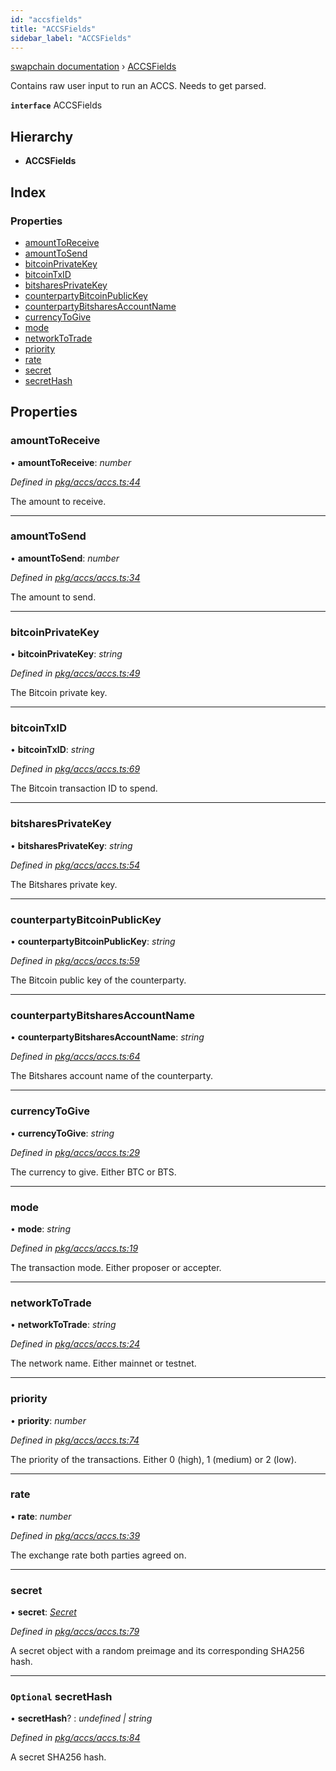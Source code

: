 ```yaml
---
id: "accsfields"
title: "ACCSFields"
sidebar_label: "ACCSFields"
---
```


[swapchain documentation](../globals.md) › [ACCSFields](accsfields.md)

Contains raw user input to run an ACCS. Needs to get parsed.

**`interface`** ACCSFields

## Hierarchy

- **ACCSFields**

## Index

### Properties

- [amountToReceive](accsfields.md#amounttoreceive)
- [amountToSend](accsfields.md#amounttosend)
- [bitcoinPrivateKey](accsfields.md#bitcoinprivatekey)
- [bitcoinTxID](accsfields.md#bitcointxid)
- [bitsharesPrivateKey](accsfields.md#bitsharesprivatekey)
- [counterpartyBitcoinPublicKey](accsfields.md#counterpartybitcoinpublickey)
- [counterpartyBitsharesAccountName](accsfields.md#counterpartybitsharesaccountname)
- [currencyToGive](accsfields.md#currencytogive)
- [mode](accsfields.md#mode)
- [networkToTrade](accsfields.md#networktotrade)
- [priority](accsfields.md#priority)
- [rate](accsfields.md#rate)
- [secret](accsfields.md#secret)
- [secretHash](accsfields.md#optional-secrethash)

## Properties

### amountToReceive

• **amountToReceive**: _number_

_Defined in [pkg/accs/accs.ts:44](https://github.com/chronark/swapchain/blob/281c0f2/src/pkg/accs/accs.ts#L44)_

The amount to receive.

---

### amountToSend

• **amountToSend**: _number_

_Defined in [pkg/accs/accs.ts:34](https://github.com/chronark/swapchain/blob/281c0f2/src/pkg/accs/accs.ts#L34)_

The amount to send.

---

### bitcoinPrivateKey

• **bitcoinPrivateKey**: _string_

_Defined in [pkg/accs/accs.ts:49](https://github.com/chronark/swapchain/blob/281c0f2/src/pkg/accs/accs.ts#L49)_

The Bitcoin private key.

---

### bitcoinTxID

• **bitcoinTxID**: _string_

_Defined in [pkg/accs/accs.ts:69](https://github.com/chronark/swapchain/blob/281c0f2/src/pkg/accs/accs.ts#L69)_

The Bitcoin transaction ID to spend.

---

### bitsharesPrivateKey

• **bitsharesPrivateKey**: _string_

_Defined in [pkg/accs/accs.ts:54](https://github.com/chronark/swapchain/blob/281c0f2/src/pkg/accs/accs.ts#L54)_

The Bitshares private key.

---

### counterpartyBitcoinPublicKey

• **counterpartyBitcoinPublicKey**: _string_

_Defined in [pkg/accs/accs.ts:59](https://github.com/chronark/swapchain/blob/281c0f2/src/pkg/accs/accs.ts#L59)_

The Bitcoin public key of the counterparty.

---

### counterpartyBitsharesAccountName

• **counterpartyBitsharesAccountName**: _string_

_Defined in [pkg/accs/accs.ts:64](https://github.com/chronark/swapchain/blob/281c0f2/src/pkg/accs/accs.ts#L64)_

The Bitshares account name of the counterparty.

---

### currencyToGive

• **currencyToGive**: _string_

_Defined in [pkg/accs/accs.ts:29](https://github.com/chronark/swapchain/blob/281c0f2/src/pkg/accs/accs.ts#L29)_

The currency to give. Either BTC or BTS.

---

### mode

• **mode**: _string_

_Defined in [pkg/accs/accs.ts:19](https://github.com/chronark/swapchain/blob/281c0f2/src/pkg/accs/accs.ts#L19)_

The transaction mode. Either proposer or accepter.

---

### networkToTrade

• **networkToTrade**: _string_

_Defined in [pkg/accs/accs.ts:24](https://github.com/chronark/swapchain/blob/281c0f2/src/pkg/accs/accs.ts#L24)_

The network name. Either mainnet or testnet.

---

### priority

• **priority**: _number_

_Defined in [pkg/accs/accs.ts:74](https://github.com/chronark/swapchain/blob/281c0f2/src/pkg/accs/accs.ts#L74)_

The priority of the transactions. Either 0 (high), 1 (medium) or 2 (low).

---

### rate

• **rate**: _number_

_Defined in [pkg/accs/accs.ts:39](https://github.com/chronark/swapchain/blob/281c0f2/src/pkg/accs/accs.ts#L39)_

The exchange rate both parties agreed on.

---

### secret

• **secret**: _[Secret](secret.md)_

_Defined in [pkg/accs/accs.ts:79](https://github.com/chronark/swapchain/blob/281c0f2/src/pkg/accs/accs.ts#L79)_

A secret object with a random preimage and its corresponding SHA256 hash.

---

### `Optional` secretHash

• **secretHash**? : _undefined | string_

_Defined in [pkg/accs/accs.ts:84](https://github.com/chronark/swapchain/blob/281c0f2/src/pkg/accs/accs.ts#L84)_

A secret SHA256 hash.
